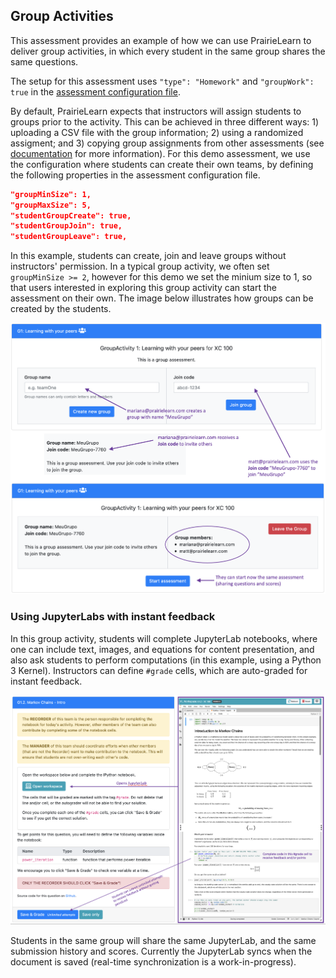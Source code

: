 

## Group Activities

This assessment provides an example of how we can use PrairieLearn to deliver group activities, in which every student in the same group shares the same questions. 

The setup for this assessment uses `"type": "Homework"` and `"groupWork": true` in the [assessment configuration file](https://github.com/PrairieLearn/pl-demo-course/blob/master/courseInstances/SectionA/assessments/07-GroupWork/infoAssessment.json).

By default, PrairieLearn expects that instructors will assign students to groups prior to the activity. This can be achieved in three different ways: 1) uploading a CSV file with the group information; 2) using a randomized assigment; and 3) copying group assignments from other assessments (see [documentation]() for more information). For this demo assessment, we use the configuration where students can create their own teams, by defining the following properties in the assessment configuration file. 

```json
"groupMinSize": 1,
"groupMaxSize": 5,
"studentGroupCreate": true,
"studentGroupJoin": true,
"studentGroupLeave": true,
```
In this example, students can create, join and leave groups without instructors' permission. In a typical group activity, we often set `groupMinSize >= 2`, however for this demo we set the minium size to 1, so that users interested in exploring this group activity can start the assessment on their own. The image below illustrates how groups can be created by the students.

![](group-created.png)


### Using JupyterLabs with instant feedback

In this group activity, students will complete JupyterLab notebooks, where one can include text, images, and equations for content presentation, and also ask students to perform computations (in this example, using a Python 3 Kernel). Instructors can define `#grade` cells, which are auto-graded for instant feedback. 

![](group-page1.png)

Students in the same group will share the same JupyterLab, and the same submission history and scores. Currently the JupyterLab syncs when the document is saved (real-time synchronization is a work-in-progress).